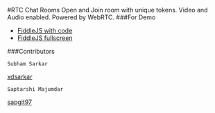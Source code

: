 #RTC Chat Rooms
Open and Join room with unique tokens. Video and Audio enabled. Powered by WebRTC.
###For Demo
* [FiddleJS  with code](https://jsfiddle.net/xdsarkar/cb5hysg8/5/)
* [FiddleJS fullscreen](https://jsfiddle.net/xdsarkar/cb5hysg8/5/show/)

###Contributors
```
Subham Sarkar
```
[xdsarkar](https://github.com/xdsarkar)
```
Saptarshi Majumdar
```
[sapgit97](https://github.com/sapgit97)
